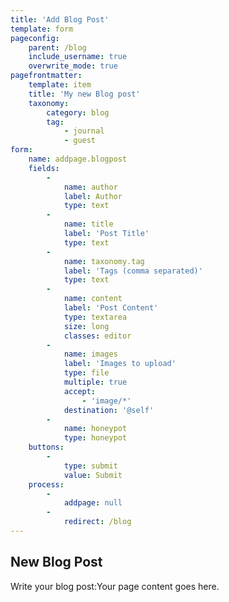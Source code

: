 ```yaml
---
title: 'Add Blog Post'
template: form
pageconfig:
    parent: /blog
    include_username: true
    overwrite_mode: true
pagefrontmatter:
    template: item
    title: 'My new Blog post'
    taxonomy:
        category: blog
        tag:
            - journal
            - guest
form:
    name: addpage.blogpost
    fields:
        -
            name: author
            label: Author
            type: text
        -
            name: title
            label: 'Post Title'
            type: text
        -
            name: taxonomy.tag
            label: 'Tags (comma separated)'
            type: text
        -
            name: content
            label: 'Post Content'
            type: textarea
            size: long
            classes: editor
        -
            name: images
            label: 'Images to upload'
            type: file
            multiple: true
            accept:
                - 'image/*'
            destination: '@self'
        -
            name: honeypot
            type: honeypot
    buttons:
        -
            type: submit
            value: Submit
    process:
        -
            addpage: null
        -
            redirect: /blog
---
```


## New Blog Post

Write your blog post:Your page content goes here.